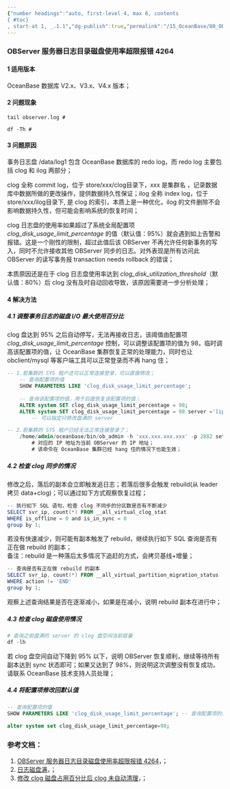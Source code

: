 ```yaml
---
{"number headings":"auto, first-level 4, max 6, contents
{ #toc}
, start-at 1, _.1.1","dg-publish":true,"permalink":"/15_OceanBase/80_OB 相关知识库/OceanBase 数据库知识/1.9 存储管理/OBServer 服务器日志目录磁盘使用率超限报错 4264/","dgPassFrontmatter":true}
---
```



### OBServer 服务器日志目录磁盘使用率超限报错 4264  
#### 1 适用版本  
OceanBase 数据库 V2.x、V3.x、V4.x 版本；  

#### 2 问题现象  
```shell
tail observer.log #  
  
df -Th #  
```  

#### 3 问题原因  
事务日志盘 /data/log1 包含 OceanBase 数据库的 redo log，而 redo log 主要包括 clog 和 ilog 两部分；  

clog 全称 commit log，位于 store/xxx/clog目录下，xxx 是集群名 ，记录数据库中数据所做的更改操作，提供数据持久性保证；ilog 全称 index log，位于 store/xxx/ilog目录下, 是 clog 的索引，本质上是一种优化，ilog 的文件删除不会影响数据持久性，但可能会影响系统的恢复时间；  

clog 日志盘的使用率如果超过了系统全局配置项 *clog_disk_usage_limit_percentage* 的值（默认值：95%）就会遇到如上告警和报错。这是一个刚性的限制，超过此值后该 OBServer 不再允许任何新事务的写入，同时不允许接收其他 OBServer 同步的日志。对外表现是所有访问此 OBServer 的读写事务报 transaction needs rollback 的错误；  

本质原因还是在于 clog 日志盘使用率达到 *clog_disk_utilization_threshold*（默认值：80%）后 clog 没有及时自动回收导致，该原因需要进一步分析处理；  

#### 4 解决方法  
##### 4.1 调整事务日志的磁盘 I/O 最大使用百分比  
clog 盘达到 95% 之后自动停写，无法再接收日志，该阈值由配置项 *clog_disk_usage_limit_percentage* 控制，可以调整该配置项的值为 98，临时调高该配置项的值，让 OceanBase 集群恢复正常的处理能力，同时也让 obclient/mysql 等客户端工具可以正常登录而不再 hang 住；  
  
```sql  
-- 1.若集群的 SYS 租户还可以正常连接登录，可以直接修改；
	-- 查询配置项的值  
	SHOW PARAMETERS LIKE 'clog_disk_usage_limit_percentage';  
	
	-- 查询该配置项的值，用于后面恢复该配置项的值；    
	ALTER system SET clog_disk_usage_limit_percentage = 98;  
	ALTER system SET clog_disk_usage_limit_percentage = 98 server ='[ip地址]:2882';  
		-- 可以指定只修改盘满的 server  

-- 2.若集群的 SYS 租户已经无法正常连接登录了；  
	/home/admin/oceanbase/bin/ob_admin -h 'xxx.xxx.xxx.xxx' -p 2882 set_server_config clog_disk_usage_limit_percentage=98  
		# 对应的 IP 地址为当前 OBServer 的 IP 地址；  
		# 该命令在 OceanBase 集群已经 hang 住的情况下也能生效；  
```   

##### 4.2 检查 clog 同步的情况  
修改之后，落后的副本会立即触发追日志；若落后很多会触发 rebuild(从 leader 拷贝 data+clog)；可以通过如下方式观察恢复过程；  

```powershell  
-- 执行如下 SQL 语句，检查 clog 不同步的分区数是否有不断减少  
SELECT svr_ip, count(*) FROM __all_virtual_clog_stat  
WHERE is_offline = 0 and is_in_sync = 0  
group by 1;  
```  
若没有快速减少，则可能有副本触发了 rebuild，继续执行如下 SQL 查询是否有正在做 rebuild 的副本；  
备注：rebuild 是一种落后太多情况下追赶的方式，会拷贝基线+增量；  
```powershell  
-- 查询是否有正在做 rebuild 的副本  
SELECT svr_ip, count(*) FROM __all_virtual_partition_migration_status  
WHERE action != 'END'  
group by 1;  
```  
观察上述查询结果是否在逐渐减小，如果是在减小，说明 rebuild 副本在进行中；  

##### 4.3 检查 clog 磁盘使用情况  
```powershell  
# 查询之前盘满的 server 的 clog 盘空间当前容量  
df -lh  
```  
若 clog 盘空间自动下降到 95% 以下，说明 OBServer 恢复顺利，继续等待所有副本达到 sync 状态即可；如果又达到了 98%，则说明这次调整没有恢复成功，请联系 OceanBase 技术支持人员处理；  

##### 4.4 将配置项修改回默认值  
```sql  
-- 查询配置项的值
SHOW PARAMETERS LIKE 'clog_disk_usage_limit_percentage'; -- 查询配置项的值  
  
alter system set clog_disk_usage_limit_percentage=98;  
```  


### 参考文档：  
1. [OBServer 服务器日志目录磁盘使用率超限报错 4264](https://www.oceanbase.com/knowledge-base/oceanbase-database-1000000000207669?back=kb)，；  
2. [日志磁盘满](https://www.oceanbase.com/docs/community-observer-cn-10000000000450693)，；  
3. [修改 clog 磁盘占用百分比后 clog 未自动清理](https://www.oceanbase.com/knowledge-base/oceanbase-database-1000000000267139?back=kb)，；






